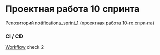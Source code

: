 # Проектная работа 10 спринта


[Репозиторий notifications_sprint_1 (проектная работа 10-го спринта)](https://github.com/NataliaLaktyushkina/notifications_sprint_1)

### CI / CD ###
[Workflow](.github/workflows/python.yml)
check 2

